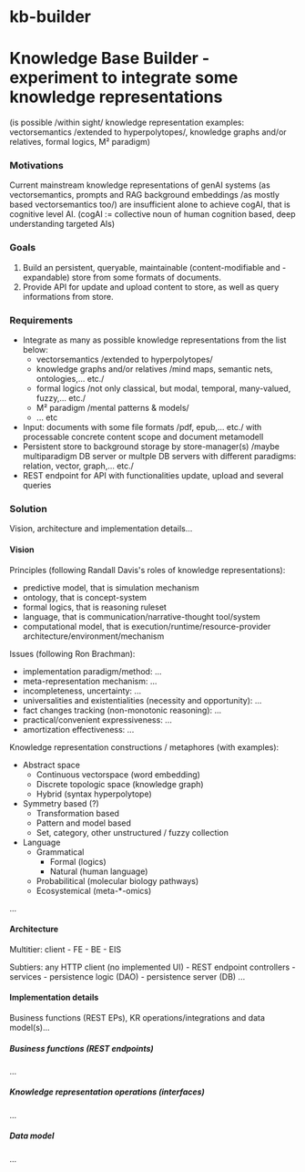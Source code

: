 # kb-builder

# Knowledge Base Builder - experiment to integrate some knowledge representations 
(is possible /within sight/ knowledge representation examples: vectorsemantics /extended to hyperpolytopes/, knowledge graphs and/or relatives, formal logics, M² paradigm)

### Motivations
Current mainstream knowledge representations of genAI systems (as vectorsemantics, prompts and RAG background embeddings /as mostly based vectorsemantics too/) are insufficient alone to achieve cogAI, that is cognitive level AI.
(cogAI := collective noun of human cognition based, deep understanding targeted AIs)

### Goals
1. Build an persistent, queryable, maintainable (content-modifiable and -expandable) store from some formats of documents.
2. Provide API for update and upload content to store, as well as query informations from store.

### Requirements
- Integrate as many as possible knowledge representations from the list below:
  - vectorsemantics /extended to hyperpolytopes/
  - knowledge graphs and/or relatives /mind maps, semantic nets, ontologies,... etc./
  - formal logics /not only classical, but modal, temporal, many-valued, fuzzy,... etc./
  - M² paradigm /mental patterns & models/
  - ... etc
- Input: documents with some file formats /pdf, epub,... etc./ with processable concrete content scope and document metamodell
- Persistent store to background storage by store-manager(s) /maybe multiparadigm DB server or multple DB servers with different paradigms: relation, vector, graph,... etc./
- REST endpoint for API with functionalities update, upload and several queries

### Solution
Vision, architecture and implementation details...

#### Vision
Principles (following Randall Davis's roles of knowledge representations):
- predictive model, that is simulation mechanism
- ontology, that is concept-system
- formal logics, that is reasoning ruleset
- language, that is communication/narrative-thought tool/system
- computational model, that is execution/runtime/resource-provider architecture/environment/mechanism

Issues (following Ron Brachman):
- implementation paradigm/method: ...
- meta-representation mechanism: ...
- incompleteness, uncertainty: ...
- universalities and existentialities (necessity and opportunity): ...
- fact changes tracking (non-monotonic reasoning): ...
- practical/convenient expressiveness: ...
- amortization effectiveness: ...

Knowledge representation constructions / metaphores (with examples):
- Abstract space
  - Continuous vectorspace (word embedding)
  - Discrete topologic space (knowledge graph)
  - Hybrid (syntax hyperpolytope)
- Symmetry based (?)
  - Transformation based
  - Pattern and model based
  - Set, category, other unstructured / fuzzy collection
- Language
  - Grammatical
    - Formal (logics)
    - Natural (human language)
  - Probabilitical (molecular biology pathways)
  - Ecosystemical (meta-*-omics)

...

#### Architecture
Multitier: client - FE - BE - EIS

Subtiers: any HTTP client (no implemented UI) - REST endpoint controllers - services - persistence logic (DAO) - persistence server (DB)
...

#### Implementation details
Business functions (REST EPs), KR operations/integrations and data model(s)...

##### Business functions (REST endpoints)
...

##### Knowledge representation operations (interfaces)
...

##### Data model
...

